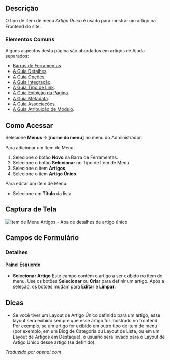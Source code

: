 <!-- Filename: Help4.x:Menu_Item:_Single_Article  / Display title: Artigo Único -->

## Descrição

O tipo de item de menu *Artigo Único* é usado para mostrar um artigo na
Frontend do site.

### Elementos Comuns

Alguns aspectos desta página são abordados em artigos de Ajuda separados:

* [Barras de Ferramentas](jdocmanual?article=help/common-elements/toolbars).
* [A Guia Detalhes](jdocmanual?article=help/menu-items-common/menu-item-details).
* [A Guia Opções](jdocmanual?article=help/menu-items-common/menu-item-article-options).
* [A Guia Integração](jdocmanual?article=help/menu-items-common/menu-item-integration).
* [A Guia Tipo de Link](jdocmanual?article=help/menu-items-common/menu-item-link-type).
* [A Guia Exibição da Página](jdocmanual?article=help/menu-items-common/menu-item-page-display).
* [A Guia Metadata](jdocmanual?article=help/menu-items-common/menu-item-metadata).
* [A Guia Associações](jdocmanual?article=help/common-elements/edit-associations).
* [A Guia Atribuição de Módulo](jdocmanual?article=help/menu-items-common/menu-item-module-assignment).

## Como Acessar

Selecione **Menus → \[nome do menu\]** no menu do Administrador.

Para adicionar um Item de Menu:

1.  Selecione o botão **Novo** na Barra de Ferramentas.
2.  Selecione o botão **Selecionar** no Tipo de Item de Menu.
3.  Selecione o item **Artigos**.
4.  Selecione o item **Artigo Único**.

Para editar um Item de Menu:

- Selecione um **Título** da lista.

## Captura de Tela

![Item de Menu Artigos - Aba de detalhes de artigo único](../../../ptbr/images/menu-items/articles-single-article-details-tab.png)

## Campos de Formulário

### Detalhes

#### Painel Esquerdo

- **Selecionar Artigo** Este campo contém o artigo a ser exibido no
  item do menu. Use os botões **Selecionar** ou **Criar** para definir um artigo. 
  Após a seleção, os botões mudam para **Editar** e **Limpar**.

## Dicas

- Se você tiver um Layout de Artigo Único definido para um artigo, esse
  layout será exibido sempre que esse artigo for mostrado no frontend. Por
  exemplo, se um artigo for exibido em outro tipo de item de menu (por
  exemplo, em um Blog de Categoria ou Layout de Lista, ou em um Layout de
  Artigos em Destaque), o usuário será levado para o Layout de Artigo Único desse
  artigo (se definido).

*Traduzido por openai.com*


